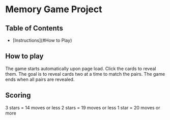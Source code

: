 # Memory Game Project

## Table of Contents

* [Instructions](#How to Play)

## How to play

The game starts automatically upon page load. Click the cards to reveal them. The goal is to reveal cards two at a time to match the pairs. The game ends when all pairs are revealed.

## Scoring
3 stars = 14 moves or less
2 stars = 19 moves or less
1 star = 20 moves or more

